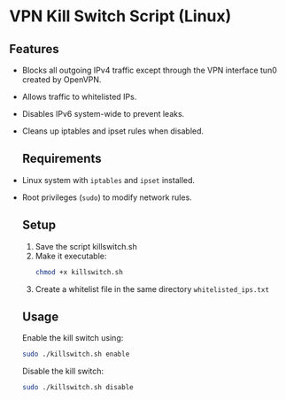 # VPN Kill Switch Script (Linux)

## Features
- Blocks all outgoing IPv4 traffic except through the VPN interface tun0 created by OpenVPN.
- Allows traffic to whitelisted IPs.
- Disables IPv6 system-wide to prevent leaks.
- Cleans up iptables and ipset rules when disabled.

  ## Requirements
- Linux system with `iptables` and `ipset` installed.
- Root privileges (`sudo`) to modify network rules.

  ## Setup
  1. Save the script killswitch.sh
  2. Make it executable:
     ```bash
     chmod +x killswitch.sh
     ```
  3. Create a whitelist file in the same directory `whitelisted_ips.txt`
 
  ## Usage

  Enable the kill switch using:

  ```bash
  sudo ./killswitch.sh enable
  ```
  Disable the kill switch:
  ```bash
  sudo ./killswitch.sh disable
  ```


     
